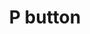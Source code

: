 ---
layout: smileys&emotion
title: P button
emoji: p_button
permalink: 🅿.html
image: assets/img/3moji/p_button.png
---